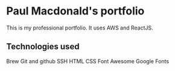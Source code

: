 # Paul Macdonald's portfolio

This is my professional portfolio. It uses AWS and ReactJS.

## Technologies used

Brew
Git and github
SSH
HTML
CSS
Font Awesome
Google Fonts
